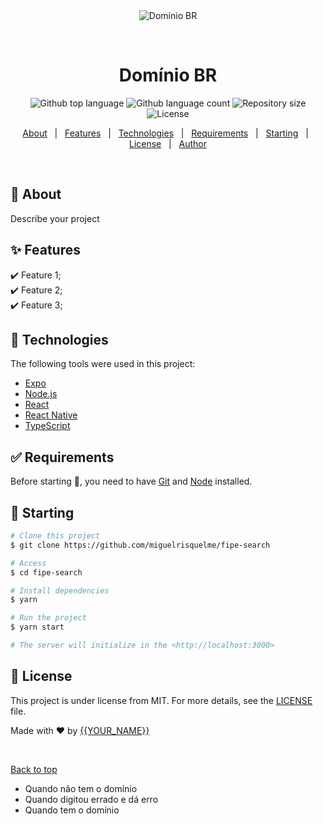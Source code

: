 <div align="center" id="top"> 
  <img src="./.github/app.gif" alt="Domínio BR" />

&#xa0;

  <!-- <a href="https://fipesearch.netlify.app">Demo</a> -->
</div>

<h1 align="center">Domínio BR</h1>

<p align="center">
  <img alt="Github top language" src="https://img.shields.io/github/languages/top/miguelrisquelme/fipe-search?color=56BEB8">

  <img alt="Github language count" src="https://img.shields.io/github/languages/count/miguelrisquelme/fipe-search?color=56BEB8">

  <img alt="Repository size" src="https://img.shields.io/github/repo-size/miguelrisquelme/fipe-search?color=56BEB8">

  <img alt="License" src="https://img.shields.io/github/license/miguelrisquelme/fipe-search?color=56BEB8">

  <!-- <img alt="Github issues" src="https://img.shields.io/github/issues/miguelrisquelme/fipe-search?color=56BEB8" /> -->

  <!-- <img alt="Github forks" src="https://img.shields.io/github/forks/miguelrisquelme/fipe-search?color=56BEB8" /> -->

  <!-- <img alt="Github stars" src="https://img.shields.io/github/stars/miguelrisquelme/fipe-search?color=56BEB8" /> -->
</p>

<!-- Status -->

<!-- <h4 align="center">
	🚧  Domínio BR 🚀 Under construction...  🚧
</h4>

<hr> -->

<p align="center">
  <a href="#dart-about">About</a> &#xa0; | &#xa0; 
  <a href="#sparkles-features">Features</a> &#xa0; | &#xa0;
  <a href="#rocket-technologies">Technologies</a> &#xa0; | &#xa0;
  <a href="#white_check_mark-requirements">Requirements</a> &#xa0; | &#xa0;
  <a href="#checkered_flag-starting">Starting</a> &#xa0; | &#xa0;
  <a href="#memo-license">License</a> &#xa0; | &#xa0;
  <a href="https://github.com/miguelrisquelme" target="_blank">Author</a>
</p>

<br>

## :dart: About

Describe your project

## :sparkles: Features

:heavy_check_mark: Feature 1;\
:heavy_check_mark: Feature 2;\
:heavy_check_mark: Feature 3;

## :rocket: Technologies

The following tools were used in this project:

- [Expo](https://expo.io/)
- [Node.js](https://nodejs.org/en/)
- [React](https://pt-br.reactjs.org/)
- [React Native](https://reactnative.dev/)
- [TypeScript](https://www.typescriptlang.org/)

## :white_check_mark: Requirements

Before starting :checkered_flag:, you need to have [Git](https://git-scm.com) and [Node](https://nodejs.org/en/) installed.

## :checkered_flag: Starting

```bash
# Clone this project
$ git clone https://github.com/miguelrisquelme/fipe-search

# Access
$ cd fipe-search

# Install dependencies
$ yarn

# Run the project
$ yarn start

# The server will initialize in the <http://localhost:3000>
```

## :memo: License

This project is under license from MIT. For more details, see the [LICENSE](LICENSE.md) file.

Made with :heart: by <a href="https://github.com/miguelrisquelme" target="_blank">{{YOUR_NAME}}</a>

&#xa0;

<a href="#top">Back to top</a>

- Quando não tem o domínio
- Quando digitou errado e dá erro
- Quando tem o domínio

